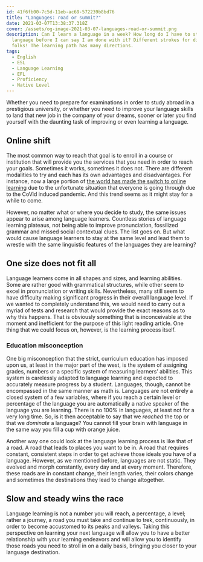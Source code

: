 ```yaml
---
id: 41f6fb00-7c5d-11eb-ac69-572239b8bd76
title: "Languages: road or summit?"
date: 2021-03-07T13:38:37.318Z
cover: /assets/og-image-2021-03-07-languages-road-or-summit.png
description: Can I learn a language in a week? How long do I have to study a
  language before I can say I am done with it? Different strokes for different
  folks! The learning path has many directions.
tags:
  - English
  - ESL
  - Language Learning
  - EFL
  - Proficiency
  - Native Level
---
```

Whether you need to prepare for examinations in order to study abroad in a prestigious university, or whether you need to improve your language skills to land that new job in the company of your dreams, sooner or later you find yourself with the daunting task of improving or even learning a language.

## Online shift 

The most common way to reach that goal is to enroll in a course or institution that will provide you the services that you need in order to reach your goals. Sometimes it works, sometimes it does not. There are different modalities to try and each has its own advantages and disadvantages. For instance, now a large portion of [the world has made the switch to online learning](https://www.forbes.com/sites/ilkerkoksal/2020/05/02/the-rise-of-online-learning/) due to the unfortunate situation that everyone is going through due to the CoVid induced pandemic. And this trend seems as it might stay for a while to come.

However, no matter what or where you decide to study, the same issues appear to arise among language learners. Countless stories of language learning plateaus, not being able to improve pronunciation, fossilized grammar and missed social contextual clues. The list goes on. But what would cause language learners to stay at the same level and lead them to wrestle with the same linguistic features of the languages they are learning?

## One size does not fit all

Language learners come in all shapes and sizes, and learning abilities. Some are rather good with grammatical structures, while other seem to excel in pronunciation or writing skills. Nevertheless, many still seem to have difficulty making significant progress in their overall language level. If we wanted to completely understand this, we would need to carry out a myriad of tests and research that would provide the exact reasons as to why this happens. That is obviously something that is inconceivable at the moment and inefficient for the purpose of this light reading article. One thing that we could focus on, however, is the learning process itself.

### Education misconception 

One big misconception that the strict, curriculum education has imposed upon us, at least in the major part of the west, is the system of assigning grades, numbers or a specific system of measuring learners’ abilities. This system is carelessly adapted to language learning and expected to accurately measure progress by a student. Languages, though, cannot be encompassed in the same manner as math is. Languages are not entirely a closed system of a few variables, where if you reach a certain level or percentage of the language you are automatically a native speaker of the language you are learning. There is no 100% in languages, at least not for a very long time. So, is it then acceptable to say that we *reached* the top or that we *dominate* a language? You cannot fill your brain with language in the same way you fill a cup with orange juice.

Another way one could look at the language learning process is like that of a road. A road that leads to places you want to be in. A road that requires constant, consistent steps in order to get achieve those ideals you have of a language. However, as we mentioned before, languages are not static. They evolved and morph constantly, every day and at every moment. Therefore, these roads are in constant change, their length varies, their colors change and sometimes the destinations they lead to change altogether. 

## Slow and steady wins the race

Language learning is not a number you will reach, a percentage, a level; rather a journey, a road you must take and continue to trek, continuously, in order to become accustomed to its peaks and valleys. Taking this perspective on learning your next language will allow you to have a better relationship with your learning endeavors and will allow you to identify those roads you need to stroll in on a daily basis, bringing you closer to your language destination.